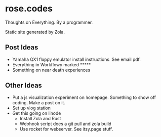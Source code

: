 # rose.codes
Thoughts on Everything. By a programmer.

Static site generated by Zola.

## Post Ideas
- Yamaha QX1 floppy emulator install instructions. See email pdf.
- Everything in Workflowy marked *****
- Something on near death experiences

## Other Ideas
- Put a js visualization experiment on homepage. Something to show off coding. Make a post on it.
- Set up vlog station
- Get this going on linode
  - Install Zola and Rust
  - Webhook script does a git pull and zola build
  - Use rocket for webserver. See itsy.page stuff.